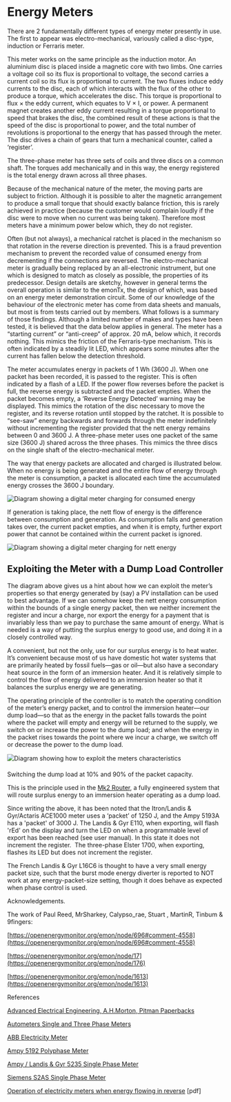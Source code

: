 # Energy Meters

There are 2 fundamentally different types of energy meter presently in use. The first to appear was electro-mechanical, variously called a disc-type, induction or Ferraris meter.

This meter works on the same principle as the induction motor. An aluminium disc is placed inside a magnetic core with two limbs. One carries a voltage coil so its flux is proportional to voltage, the second carries a current coil so its flux is proportional to current. The two fluxes induce eddy currents to the disc, each of which interacts with the flux of the other to produce a torque, which accelerates the disc. This torque is proportional to flux × the eddy current, which equates to V × I, or power. A permanent magnet creates another eddy current resulting in a torque proportional to speed that brakes the disc, the combined result of these actions is that the speed of the disc is proportional to power, and the total number of revolutions is proportional to the energy that has passed through the meter. The disc drives a chain of gears that turn a mechanical counter, called a ‘register’.

The three-phase meter has three sets of coils and three discs on a common shaft. The torques add mechanically and in this way, the energy registered is the total energy drawn across all three phases.

Because of the mechanical nature of the meter, the moving parts are subject to friction. Although it is possible to alter the magnetic arrangement to produce a small torque that should exactly balance friction, this is rarely achieved in practice (because the customer would complain loudly if the disc were to move when no current was being taken). Therefore most meters have a minimum power below which, they do not register.

Often (but not always), a mechanical ratchet is placed in the mechanism so that rotation in the reverse direction is prevented. This is a fraud prevention mechanism to prevent the recorded value of consumed energy from decrementing if the connections are reversed. The electro-mechanical meter is gradually being replaced by an all-electronic instrument, but one which is designed to match as closely as possible, the properties of its predecessor. Design details are sketchy, however in general terms the overall operation is similar to the emonTx, the design of which, was based on an energy meter demonstration circuit. Some of our knowledge of the behaviour of the electronic meter has come from data sheets and manuals, but most is from tests carried out by members. What follows is a summary of those findings. Although a limited number of makes and types have been tested, it is believed that the data below applies in general. The meter has a “starting current” or “anti-creep” of approx. 20 mA, below which, it records nothing. This mimics the friction of the Ferraris-type mechanism. This is often indicated by a steadily lit LED, which appears some minutes after the current has fallen below the detection threshold.

The meter accumulates energy in packets of 1 Wh (3600 J). When one packet has been recorded, it is passed to the register. This is often indicated by a flash of a LED. If the power flow reverses before the packet is full, the reverse energy is subtracted and the packet empties. When the packet becomes empty, a ‘Reverse Energy Detected’ warning may be displayed. This mimics the rotation of the disc necessary to move the register, and its reverse rotation until stopped by the ratchet. It is possible to “see-saw” energy backwards and forwards through the meter indefinitely without incrementing the register provided that the nett energy remains between 0 and 3600 J. A three-phase meter uses one packet of the same size (3600 J) shared across the three phases. This mimics the three discs on the single shaft of the electro-mechanical meter.

The way that energy packets are allocated and charged is illustrated below. When no energy is being generated and the entire flow of energy through the meter is consumption, a packet is allocated each time the accumulated energy crosses the 3600 J boundary.

![Diagram showing a digital meter charging for consumed energy](files/meterconsuming.png)

If generation is taking place, the nett flow of energy is the difference between consumption and generation. As consumption falls and generation takes over, the current packet empties, and when it is empty, further export power that cannot be contained within the current packet is ignored.

![Diagram showing a digital meter charging for nett energy](files/metergenerating.png)

## Exploiting the Meter with a Dump Load Controller

The diagram above gives us a hint about how we can exploit the meter’s properties so that energy generated by (say) a PV installation can be used to best advantage. If we can somehow keep the nett energy consumption within the bounds of a single energy packet, then we neither increment the register and incur a charge, nor export the energy for a payment that is invariably less than we pay to purchase the same amount of energy. What is needed is a way of putting the surplus energy to good use, and doing it in a closely controlled way.

A convenient, but not the only, use for our surplus energy is to heat water. It’s convenient because most of us have domestic hot water systems that are primarily heated by fossil fuels—gas or oil—but also have a secondary heat source in the form of an immersion heater. And it is relatively simple to control the flow of energy delivered to an immersion heater so that it balances the surplus energy we are generating.

The operating principle of the controller is to match the operating condition of the meter’s energy packet, and to control the immersion heater—our dump load—so that as the energy in the packet falls towards the point where the packet will empty and energy will be returned to the supply, we switch on or increase the power to the dump load; and when the energy in the packet rises towards the point where we incur a charge, we switch off or decrease the power to the dump load.

![Diagram showing how to exploit the meters characteristics](files/meterexploiting.png)

Switching the dump load at 10% and 90% of the packet capacity.

This is the principle used in the [Mk2 Router](/pv-diversion/mk2/index), a fully engineered system that will route surplus energy to an immersion heater operating as a dump load.

Since writing the above, it has been noted that the Itron/Landis & Gyr/Actaris ACE1000 meter uses a ‘packet’ of 1250 J, and the Ampy 5193A has a 'packet' of 3000 J. The Landis & Gyr E110, when exporting, will flash 'rEd' on the display and turn the LED on when a programmable level of export has been reached (see user manual). In this state it does not increment the register.  The three-phase Elster 1700, when exporting, flashes its LED but does not increment the register.

The French Landis & Gyr L16C6 is thought to have a very small energy packet size, such that the burst mode energy diverter is reported to NOT work at any energy-packet-size setting, though it does behave as expected when phase control is used.

Acknowledgements.

The work of Paul Reed, MrSharkey, Calypso_rae, Stuart , MartinR, Tinbum & 9fingers:

[https://openenergymonitor.org/emon/node/696#comment-4558](https://openenergymonitor.org/emon/node/696#comment-4558)

[https://openenergymonitor.org/emon/node/17](https://openenergymonitor.org/emon/node/176)

[https://openenergymonitor.org/emon/node/1613](https://openenergymonitor.org/emon/node/1613)

References

[Advanced Electrical Engineering, A.H.Morton, Pitman Paperbacks](https://www.amazon.co.uk/Advanced-Electrical-Engineering-Pitman-paperbacks/dp/0273401726)

[Autometers Single and Three Phase Meters](http://www.autometers.co.uk/uploads/products/documents/S12_S34-Brochure.pdf)

[ABB Electricity Meter](http://library.e.abb.com/public/318ef6a97922cb44c1257cee00450e9b/DZ_XXXX_TD_EN_V1-1_2CDC512007D0201.PDF)

[Ampy 5192 Polyphase Meter](http://universalmeterservices.co.uk/store/images/Ampy%205192.pdf)

[Ampy / Landis & Gyr 5235 Single Phase Meter](http://www.contemporaryenergy.co.uk/PDF/LandisGyr%20generation%20meter%205235_User_Manual_Version_5_0.pdf)

[Siemens S2AS Single Phase Meter](http://www.meterspec.com/522.pdf)

[Operation of electricity meters when energy flowing in reverse](http://www.meteroperators.org.uk/images/FAQ_and_Stakeholder_Info/Reverse_running_meters_20130820.pdf) [pdf]
